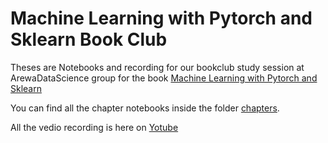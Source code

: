 # Machine Learning with Pytorch and Sklearn Book Club

Theses are Notebooks and recording for our bookclub study session at ArewaDataScience group for the book [Machine Learning with Pytorch and Sklearn](http://https://www.amazon.com/Machine-Learning-PyTorch-Scikit-Learn-learning-ebook/dp/B09NW48MR1) 


You can find all the chapter notebooks inside the folder [chapters](https://github.com/shmuhammad2004/ml-with-Pytorch-and-Sklearn/tree/main/chapters). 

All the vedio recording is here on [Yotube](https://www.youtube.com/watch?v=RgQSa1PRu00&list=PLr3-oFRsHRaZwmVUPMvnDUZV-j2zaK5zU&index=1)
